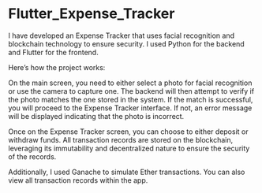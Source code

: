 # Flutter_Expense_Tracker

I have developed an Expense Tracker that uses facial recognition and blockchain technology to ensure security. I used Python for the backend and Flutter for the frontend.

Here’s how the project works:

On the main screen, you need to either select a photo for facial recognition or use the camera to capture one. The backend will then attempt to verify if the photo matches the one stored in the system. If the match is successful, you will proceed to the Expense Tracker interface. If not, an error message will be displayed indicating that the photo is incorrect.

Once on the Expense Tracker screen, you can choose to either deposit or withdraw funds. All transaction records are stored on the blockchain, leveraging its immutability and decentralized nature to ensure the security of the records.

Additionally, I used Ganache to simulate Ether transactions. You can also view all transaction records within the app.


